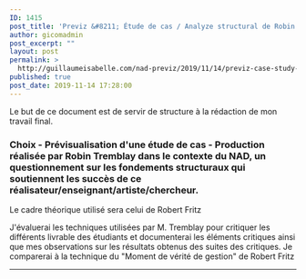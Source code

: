 ```yaml
---
ID: 1415
post_title: 'Previz &#8211; Étude de cas / Analyze structural de Robin Tremblay et du contexte du NAD'
author: gicomadmin
post_excerpt: ""
layout: post
permalink: >
  http://guillaumeisabelle.com/nad-previz/2019/11/14/previz-case-study-robin-tremblay-nad/
published: true
post_date: 2019-11-14 17:28:00
---
```

<!-- wp:paragraph -->

Le but de ce document est de servir de structure à la rédaction de mon travail final.

<!-- /wp:paragraph -->

<!-- wp:heading {"level":3} -->

### Choix - Prévisualisation d'une étude de cas - Production réalisée par Robin Tremblay dans le contexte du NAD, un questionnement sur les fondements structuraux qui soutiennent les succès de ce réalisateur/enseignant/artiste/chercheur.

<!-- /wp:heading -->

<!-- wp:paragraph -->

Le cadre théorique utilisé sera celui de Robert Fritz

<!-- /wp:paragraph -->

<!-- wp:paragraph -->

J'évaluerai les techniques utilisées par M. Tremblay pour critiquer les différents livrable des étudiants et documenterai les éléments critiques ainsi que mes observations sur les résultats obtenus des suites des critiques. Je comparerai à la technique du "Moment de vérité de gestion" de Robert Fritz

<!-- /wp:paragraph -->

<!-- wp:block {"ref":1422} /-->

<!-- wp:block {"ref":1423} /-->

<!-- wp:block {"ref":1427} /-->

<!-- wp:separator -->

<hr class="wp-block-separator" />

<!-- /wp:separator -->